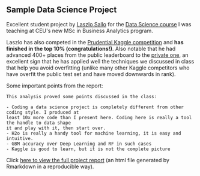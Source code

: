 ## Sample Data Science Project

Excellent student project by [Laszlo Sallo](https://www.linkedin.com/in/laszlosallo) 
for the [Data Science course](https://github.com/szilard/teach-data-science-msc-analytics-ceu) 
I was teaching at CEU's new MSc in Business Analytics program.

Laszlo has also competed in the 
[Prudential Kaggle competition](https://www.kaggle.com/c/prudential-life-insurance-assessment) 
and **has finished in the top 10% (congratulations!)**. Also notable that he had advanced 400+ places from the public
leaderboard to the [private one](https://www.kaggle.com/c/prudential-life-insurance-assessment/leaderboard/private), 
an excellent sign that he has applied well the techniques we discussed in class that help you avoid overfitting 
(unlike many other Kaggle competitors who have overfit the public test set and have moved downwards in rank).

Some important points from the report:
```
This analysis proved some points discussed in the class:

- Coding a data science project is completely different from other coding style. I produced at 
least 10x more code than I present here. Coding here is really a tool the handle to data shape 
it and play with it, then start over.
- H2o is really a handy tool for machine learning, it is easy and intuitive.
- GBM accuracy over Deep Learning and RF in such cases
- Kaggle is good to learn, but it is not the complete picture
```

Click [here to view the full project report](https://cdn.rawgit.com/salacika/prudential-ds-ceu/master/prudential_term.html) 
(an html file generated by Rmarkdown in a reproducible way).
